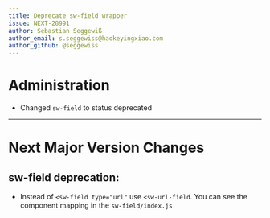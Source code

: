 ```yaml
---
title: Deprecate sw-field wrapper
issue: NEXT-28991
author: Sebastian Seggewiß
author_email: s.seggewiss@haokeyingxiao.com
author_github: @seggewiss
---
```

# Administration
* Changed `sw-field` to status deprecated
___
# Next Major Version Changes
## sw-field deprecation:
* Instead of `<sw-field type="url"` use `<sw-url-field`. You can see the component mapping in the `sw-field/index.js`
